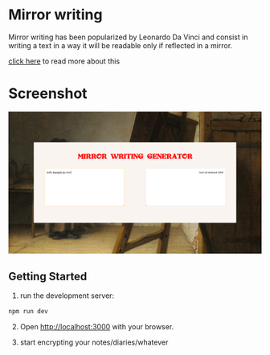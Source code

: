 # Mirror writing

Mirror writing has been popularized by Leonardo Da Vinci and consist in writing a text in a way it will be readable only if reflected in a mirror.

[click here](https://www.openculture.com/2017/11/why-did-leonardo-da-vinci-write-backwards-a-look-into-the-ultimate-renaissance-mans-mirror-writing.html) to read more about this

# Screenshot

![screenshot](./public/screenshot.png)

## Getting Started

1. run the development server:

```bash
npm run dev
```

2. Open [http://localhost:3000](http://localhost:3000) with your browser.

3. start encrypting your notes/diaries/whatever